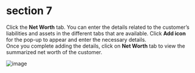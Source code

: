 # section 7

Click the **Net Worth** tab. You can enter the details related to the customer’s liabilities and assets in the different tabs that are available. Click **Add icon** for the pop-up to appear and enter the necessary details.  
Once you complete adding the details, click on **Net Worth** tab to view the summarized net worth of the customer.

![image](./image/fig38.png "Figure 38")
